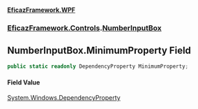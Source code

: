 #### [EficazFramework.WPF](EficazFrameworkWPF.md 'EficazFramework WPF')
### [EficazFramework.Controls](EficazFrameworkWPF.md#EficazFramework.Controls 'EficazFramework.Controls').[NumberInputBox](EficazFramework.Controls/NumberInputBox.md 'EficazFramework.Controls.NumberInputBox')

## NumberInputBox.MinimumProperty Field

```csharp
public static readonly DependencyProperty MinimumProperty;
```

#### Field Value
[System.Windows.DependencyProperty](https://docs.microsoft.com/en-us/dotnet/api/System.Windows.DependencyProperty 'System.Windows.DependencyProperty')